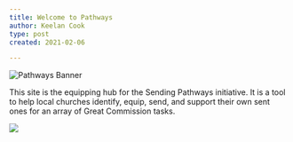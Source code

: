 ```yaml
---
title: Welcome to Pathways
author: Keelan Cook
type: post
created: 2021-02-06

---
```

![Pathways Banner](https://i.imgur.com/6GVT5WT.png)

This site is the equipping hub for the Sending Pathways initiative. It is a tool to help local churches identify, equip, send, and support their own sent ones for an array of Great Commission tasks.

[![](http://img.youtube.com/vi/97cA_INlzgk/0.jpg)](http://www.youtube.com/watch?v=97cA_INlzgk "Pathways Introduction Video")
